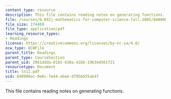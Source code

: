 ```yaml
---
content_type: resource
description: This file contains reading notes on generating functions.
file: /courses/6-042j-mathematics-for-computer-science-fall-2005/840900ac0e6c7e44abeed795b655ab47_ln11.pdf
file_size: 274469
file_type: application/pdf
learning_resource_types:
- Readings
license: https://creativecommons.org/licenses/by-nc-sa/4.0/
ocw_type: OCWFile
parent_title: Readings
parent_type: CourseSection
parent_uid: 2061ddda-0165-630a-41b6-196344561f21
resourcetype: Document
title: ln11.pdf
uid: 840900ac-0e6c-7e44-abee-d795b655ab47
---
```

This file contains reading notes on generating functions.